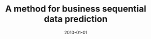 ---
# Documentation: https://wowchemy.com/docs/managing-content/

title: A method for business sequential data prediction
subtitle: ''
summary: ''
authors:
- kajdanowicz
- kazienko
tags: []
categories: []
date: '2010-01-01'
lastmod: 2022-10-07T05:14:42Z
featured: false
draft: false

# Featured image
# To use, add an image named `featured.jpg/png` to your page's folder.
# Focal points: Smart, Center, TopLeft, Top, TopRight, Left, Right, BottomLeft, Bottom, BottomRight.
image:
  caption: ''
  focal_point: ''
  preview_only: false

# Projects (optional).
#   Associate this post with one or more of your projects.
#   Simply enter your project's folder or file name without extension.
#   E.g. `projects = ["internal-project"]` references `content/project/deep-learning/index.md`.
#   Otherwise, set `projects = []`.
projects: []
publishDate: '2022-10-07T05:14:41.701670Z'
publication_types:
- '1'
abstract: ''
publication: ''
links:
- name: URL
  url: http://aisel.aisnet.org/amcis2010/537/
---